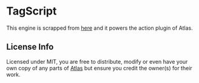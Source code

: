 # TagScript
This engine is scrapped from [here](https://github.com/atlas-bot/bot) and it powers the action plugin of Atlas. 

## License Info
Licensed under MIT, you are free to distribute, modify or even have your own copy of any parts of [Atlas](https://atlas.bot) but ensure you credit the owner(s) for their work.